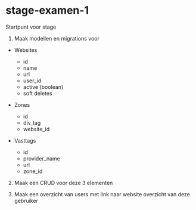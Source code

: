 # stage-examen-1
Startpunt voor stage

1) Maak modellen en migrations voor

- Websites
    - id
    - name
    - url
    - user_id
    - active (boolean)
    - soft deletes

- Zones
    - id
    - div_tag
    - website_id
    
- Vasttags
    - id
    - provider_name
    - url
    - zone_id

2) Maak een CRUD voor deze 3 elementen

3) Maak een overzicht van users met link naar website overzicht van deze gebruiker
